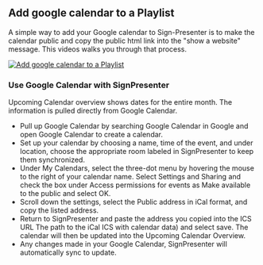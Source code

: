 ## Add google calendar to a Playlist

A simple way to add your Google calendar to Sign-Presenter is to make the calendar public and copy the public html link into the 
"show a website" message. This videos walks you through that process.

[![Add google calendar to a Playlist](https://img.youtube.com/vi/fDyZ9nRuojU/0.jpg)](https://www.youtube.com/watch?v=fDyZ9nRuojU)

### Use Google Calendar with SignPresenter
Upcoming Calendar overview shows dates for the entire month. The information is pulled directly from Google Calendar.

- Pull up Google Calendar by searching Google Calendar in Google and open Google Calendar to create a calendar.
- Set up your calendar by choosing a name, time of the event, and under location, choose the appropriate room labeled in SignPresenter to keep them synchronized.
- Under My Calendars, select the three-dot menu by hovering the mouse to the right of your calendar name. Select Settings and Sharing and check the box under Access permissions for events as Make available to the public and select OK.
- Scroll down the settings, select the Public address in iCal format, and copy the listed address.
- Return to SignPresenter and paste the address you copied into the ICS URL The path to the iCal ICS with calendar data) and select save. The calendar will then be updated into the Upcoming Calendar Overview.
- Any changes made in your Google Calendar, SignPresenter will automatically sync to update.
